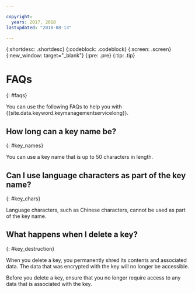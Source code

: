 ```yaml
---

copyright:
  years: 2017, 2018
lastupdated: "2018-08-13"

---
```


{:shortdesc: .shortdesc}
{:codeblock: .codeblock}
{:screen: .screen}
{:new_window: target="_blank"}
{:pre: .pre}
{:tip: .tip}

# FAQs
{: #faqs}

You can use the following FAQs to help you with {{site.data.keyword.keymanagementservicelong}}.

## How long can a key name be?
{: #key_names}

You can use a key name that is up to 50 characters in length.
   
## Can I use language characters as part of the key name?
{: #key_chars}

Language characters, such as Chinese characters, cannot be used as part of the key name.

## What happens when I delete a key?
{: #key_destruction}

When you delete a key, you permanently shred its contents and associated data. The data that was encrypted with the key will no longer be accessible. 

Before you delete a key, ensure that you no longer require access to any data that is associated with the key. 


